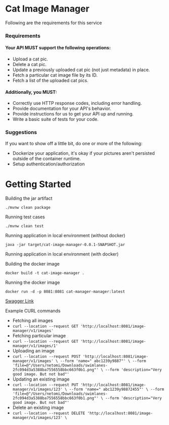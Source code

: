 # Cat Image Manager
Following are the requirements for this service

### Requirements
#### Your API MUST support the following operations:
* Upload a cat pic.
* Delete a cat pic.
* Update a previously uploaded cat pic (not just metadata) in place.
* Fetch a particular cat image file by its ID.
* Fetch a list of the uploaded cat pics.
#### Additionally, you MUST:
* Correctly use HTTP response codes, including error handling.
* Provide documentation for your API's behavior.
* Provide instructions for us to get your API up and running.
* Write a basic suite of tests for your code.

### Suggestions
If you want to show off a little bit, do one or more of the following:
* Dockerize your application, it's okay if your pictures aren't persisted outside of the
container runtime.
* Setup authentication/authorization
# Getting Started

Building the jar artifact

``./mvnw clean package``

Running test cases

``./mvnw clean test``

Running application in local environment (without docker)

``java -jar target/cat-image-manager-0.0.1-SNAPSHOT.jar``

Running application in local environment (with docker)

Building the docker image

``docker build -t cat-image-manager .``

Running the docker image

``docker run -d -p 8081:8081 cat-manager-manager:latest``

[Swagger Link](http://localhost:8081/swagger-ui/)

Example CURL commands

* Fetching all images
* ``
curl --location --request GET 'http://localhost:8081/image-manager/v1/images'
``
* Fetching particular image
* ``
curl --location --request GET 'http://localhost:8081/image-manager/v1/images/1'
``
* Uploading an image
* ``curl --location --request POST 'http://localhost:8081/image-manager/v1/images' \
  --form 'name=" abc1239y9887"' \
  --form 'file=@"/Users/netomi/Downloads/swimlanes-2fc094d3a5388ba7556558bbc663f0b1.png"' \
  --form 'description="Very good image. But not bad"'``
* Updating an existing image
* ``curl --location --request PUT 'http://localhost:8081/image-manager/v1/images/123' \
  --form 'name=" abc1239y98872455"' \
  --form 'file=@"/Users/netomi/Downloads/swimlanes-2fc094d3a5388ba7556558bbc663f0b1.png"' \
  --form 'description="Very good image. But not bad"'``
* Delete an existing image
* ``curl --location --request DELETE 'http://localhost:8081/image-manager/v1/images/123' \
  ``



